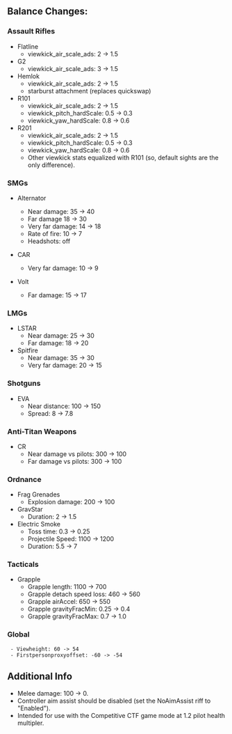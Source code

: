 ## Balance Changes:
### Assault Rifles
- Flatline
    - viewkick_air_scale_ads: 2 -> 1.5
- G2
    - viewkick_air_scale_ads: 3 -> 1.5
- Hemlok
    - viewkick_air_scale_ads: 2 -> 1.5
    - starburst attachment (replaces quickswap)
- R101
    - viewkick_air_scale_ads: 2 -> 1.5
    - viewkick_pitch_hardScale: 0.5 -> 0.3
    - viewkick_yaw_hardScale: 0.8 -> 0.6
- R201
    - viewkick_air_scale_ads: 2 -> 1.5
    - viewkick_pitch_hardScale: 0.5 -> 0.3
    - viewkick_yaw_hardScale: 0.8 -> 0.6
    - Other viewkick stats equalized with R101 (so, default sights are the only difference).

### SMGs
- Alternator
    - Near damage: 35 -> 40
    - Far damage 18 -> 30
    - Very far damage: 14 -> 18
    - Rate of fire: 10 -> 7
    - Headshots: off
	
- CAR
    - Very far damage: 10 -> 9
- Volt
    - Far damage: 15 -> 17

### LMGs
- LSTAR
    - Near damage: 25 -> 30
    - Far damage: 18 -> 20
- Spitfire
    - Near damage: 35 -> 30
    - Very far damage: 20 -> 15

### Shotguns
- EVA
    - Near distance: 100 -> 150
    - Spread: 8 -> 7.8

### Anti-Titan Weapons
- CR
    - Near damage vs pilots: 300 -> 100
    - Far damage vs pilots: 300 -> 100

### Ordnance
- Frag Grenades
    - Explosion damage: 200 -> 100
- GravStar
    - Duration: 2 -> 1.5
- Electric Smoke
    - Toss time: 0.3 -> 0.25
    - Projectile Speed: 1100 -> 1200
    - Duration: 5.5 -> 7

### Tacticals
- Grapple
    - Grapple length: 1100 -> 700	
    - Grapple detach speed loss: 460 -> 560
    - Grapple airAccel: 650 -> 550
    - Grapple gravityFracMin: 0.25 -> 0.4
    - Grapple gravityFracMax: 0.7 -> 1.0	

### Global
     - Viewheight: 60 -> 54
     - Firstpersonproxyoffset: -60 -> -54		
	
## Additional Info
- Melee damage: 100 -> 0.
- Controller aim assist should be disabled (set the NoAimAssist riff to "Enabled").
- Intended for use with the Competitive CTF game mode at 1.2 pilot health multipler.